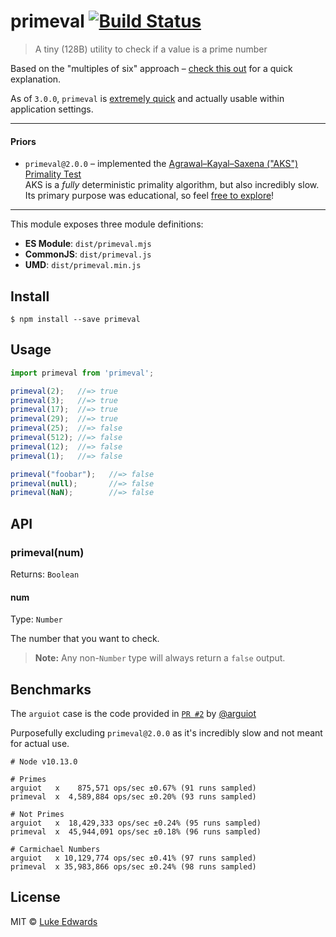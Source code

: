 # primeval [![Build Status](https://travis-ci.org/lukeed/primeval.svg?branch=master)](https://travis-ci.org/lukeed/primeval)

> A tiny (128B) utility to check if a value is a prime number

Based on the "multiples of six" approach – [check this out](http://mathforum.org/library/drmath/view/56068.html) for a quick explanation.

As of `3.0.0`, `primeval` is [extremely quick](#benchmarks) and actually usable within application settings.

---

#### Priors

* `primeval@2.0.0` – implemented the [Agrawal–Kayal–Saxena ("AKS") Primality Test](https://en.wikipedia.org/wiki/AKS_primality_test)<br>AKS is a _fully_ deterministic primality algorithm, but also incredibly slow.<br>Its primary purpose was educational, so feel [free to explore](https://github.com/lukeed/primeval/tree/v2.0.0)!

---

This module exposes three module definitions:

* **ES Module**: `dist/primeval.mjs`
* **CommonJS**: `dist/primeval.js`
* **UMD**: `dist/primeval.min.js`

## Install

```
$ npm install --save primeval
```


## Usage

```js
import primeval from 'primeval';

primeval(2);   //=> true
primeval(3);   //=> true
primeval(17);  //=> true
primeval(29);  //=> true
primeval(25);  //=> false
primeval(512); //=> false
primeval(12);  //=> false
primeval(1);   //=> false

primeval("foobar");   //=> false
primeval(null);       //=> false
primeval(NaN);        //=> false
```

## API

### primeval(num)
Returns: `Boolean`

#### num

Type: `Number`

The number that you want to check.

> **Note:** Any non-`Number` type will always return a `false` output.

## Benchmarks

The `arguiot` case is the code provided in [`PR #2`](https://github.com/lukeed/primeval/pull/2) by [@arguiot](https://github.com/arguiot)

Purposefully excluding `primeval@2.0.0` as it's incredibly slow and not meant for actual use.

```
# Node v10.13.0

# Primes
arguiot   x    875,571 ops/sec ±0.67% (91 runs sampled)
primeval  x  4,589,884 ops/sec ±0.20% (93 runs sampled)

# Not Primes
arguiot   x  18,429,333 ops/sec ±0.24% (95 runs sampled)
primeval  x  45,944,091 ops/sec ±0.18% (96 runs sampled)

# Carmichael Numbers
arguiot   x 10,129,774 ops/sec ±0.41% (97 runs sampled)
primeval  x 35,983,866 ops/sec ±0.24% (98 runs sampled)
```


## License

MIT © [Luke Edwards](https://lukeed.com)
